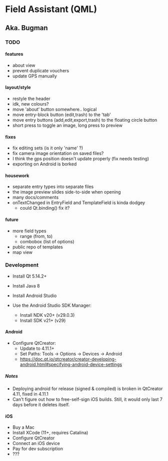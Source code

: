 
# Field Assistant (QML)
## Aka. Bugman


### TODO

#### features
- about view
- prevent duplicate vouchers
- update GPS manually

#### layout/style
- restyle the header
- idk, new colours?
- move 'about' button somewhere.. logical
- move entry-block button (edit,trash) to the 'tab'
- move entry buttons (add,edit,export,trash) to the floating circle button
- short press to toggle an image, long press to preview

#### fixes
- fix editing sets (is it only 'name' ?)
- fix camera image orientation on saved files?
- I think the gps position doesn't update properly (fix needs testing)
- exporting on Android is borked

#### housework
- separate entry types into separate files
- the image preview slides side-to-side when opening
- many docs/comments
- onTextChanged in EntryField and TemplateField is kinda dodgey
    - could Qt.binding() fix it?

#### future
- more field types
    - range (from, to)
    - combobox (list of options)
- public repo of templates
- map view

### Development

+ Install Qt 5.14.2+
+ Install Java 8
+ Install Android Studio

+ Use the Android Studio SDK Manager:
    + Install NDK v20+ (v29.0.3)
    + Install SDK v21+ (v29)

#### Android

+ Configure QtCreator:
    + Update to 4.11.1+
    + Set Paths: Tools -> Options -> Devices -> Android
    + https://doc.qt.io/qtcreator/creator-developing-android.html#specifying-android-device-settings

##### Notes
+ Deploying android for release (signed & compiled) is broken in QtCreator 4.11, fixed in 4.11.1
+ Can't figure out how to free-self-sign iOS builds. Still, it would only last 7 days before it deletes itself.

#### iOS
+ Buy a Mac
+ Install XCode (11+, requires Catalina)
+ Configure QtCreator
+ Connect an iOS device
+ Pay for dev subscription
+ ???
